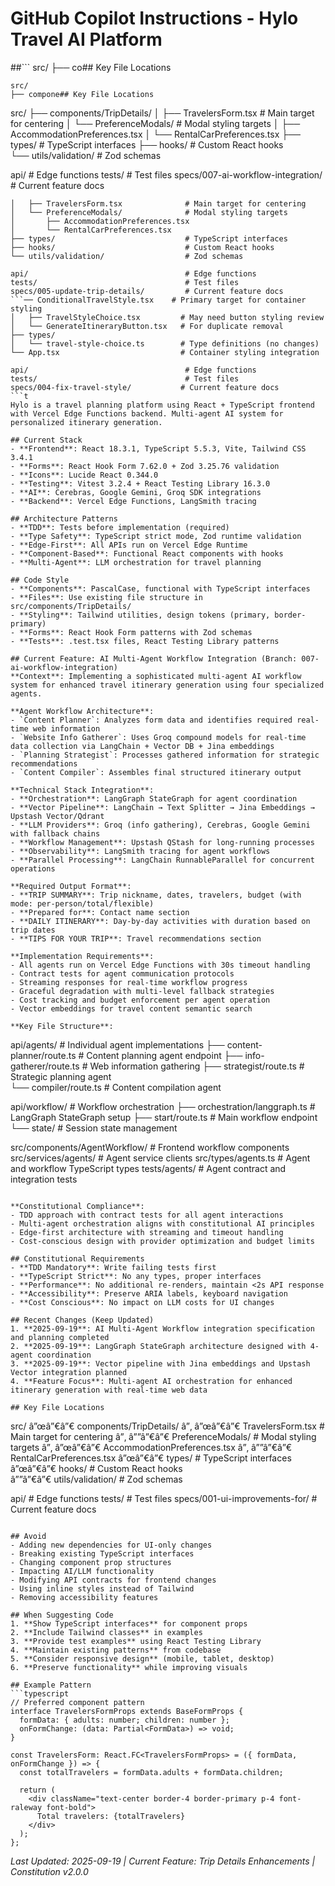 ﻿# GitHub Copilot Instructions - Hylo Travel AI Platform

##```
src/
├── co## Key File Locations
```
src/
├── compone## Key File Locations
```
src/
├── components/TripDetails/
│   ├── TravelersForm.tsx              # Main target for centering
│   └── PreferenceModals/              # Modal styling targets
│       ├── AccommodationPreferences.tsx
│       └── RentalCarPreferences.tsx
├── types/                             # TypeScript interfaces
├── hooks/                             # Custom React hooks  
└── utils/validation/                  # Zod schemas

api/                                   # Edge functions
tests/                                 # Test files
specs/007-ai-workflow-integration/     # Current feature docs
```
│   ├── TravelersForm.tsx              # Main target for centering
│   └── PreferenceModals/              # Modal styling targets
│       ├── AccommodationPreferences.tsx
│       └── RentalCarPreferences.tsx
├── types/                             # TypeScript interfaces
├── hooks/                             # Custom React hooks  
└── utils/validation/                  # Zod schemas

api/                                   # Edge functions
tests/                                 # Test files
specs/005-update-trip-details/         # Current feature docs
```── ConditionalTravelStyle.tsx    # Primary target for container styling
│   ├── TravelStyleChoice.tsx         # May need button styling review
│   └── GenerateItineraryButton.tsx   # For duplicate removal
├── types/
│   └── travel-style-choice.ts        # Type definitions (no changes)
└── App.tsx                           # Container styling integration

api/                                   # Edge functions
tests/                                 # Test files
specs/004-fix-travel-style/           # Current feature docs
```t
Hylo is a travel planning platform using React + TypeScript frontend with Vercel Edge Functions backend. Multi-agent AI system for personalized itinerary generation.

## Current Stack
- **Frontend**: React 18.3.1, TypeScript 5.5.3, Vite, Tailwind CSS 3.4.1
- **Forms**: React Hook Form 7.62.0 + Zod 3.25.76 validation
- **Icons**: Lucide React 0.344.0
- **Testing**: Vitest 3.2.4 + React Testing Library 16.3.0
- **AI**: Cerebras, Google Gemini, Groq SDK integrations
- **Backend**: Vercel Edge Functions, LangSmith tracing

## Architecture Patterns
- **TDD**: Tests before implementation (required)
- **Type Safety**: TypeScript strict mode, Zod runtime validation
- **Edge-First**: All APIs run on Vercel Edge Runtime  
- **Component-Based**: Functional React components with hooks
- **Multi-Agent**: LLM orchestration for travel planning

## Code Style
- **Components**: PascalCase, functional with TypeScript interfaces
- **Files**: Use existing file structure in src/components/TripDetails/
- **Styling**: Tailwind utilities, design tokens (primary, border-primary)
- **Forms**: React Hook Form patterns with Zod schemas
- **Tests**: .test.tsx files, React Testing Library patterns

## Current Feature: AI Multi-Agent Workflow Integration (Branch: 007-ai-workflow-integration)
**Context**: Implementing a sophisticated multi-agent AI workflow system for enhanced travel itinerary generation using four specialized agents.

**Agent Workflow Architecture**:
- `Content Planner`: Analyzes form data and identifies required real-time web information
- `Website Info Gatherer`: Uses Groq compound models for real-time data collection via LangChain + Vector DB + Jina embeddings
- `Planning Strategist`: Processes gathered information for strategic recommendations
- `Content Compiler`: Assembles final structured itinerary output

**Technical Stack Integration**:
- **Orchestration**: LangGraph StateGraph for agent coordination
- **Vector Pipeline**: LangChain → Text Splitter → Jina Embeddings → Upstash Vector/Qdrant
- **LLM Providers**: Groq (info gathering), Cerebras, Google Gemini with fallback chains
- **Workflow Management**: Upstash QStash for long-running processes
- **Observability**: LangSmith tracing for agent workflows
- **Parallel Processing**: LangChain RunnableParallel for concurrent operations

**Required Output Format**:
- **TRIP SUMMARY**: Trip nickname, dates, travelers, budget (with mode: per-person/total/flexible)
- **Prepared for**: Contact name section
- **DAILY ITINERARY**: Day-by-day activities with duration based on trip dates
- **TIPS FOR YOUR TRIP**: Travel recommendations section

**Implementation Requirements**:
- All agents run on Vercel Edge Functions with 30s timeout handling
- Contract tests for agent communication protocols
- Streaming responses for real-time workflow progress
- Graceful degradation with multi-level fallback strategies
- Cost tracking and budget enforcement per agent operation
- Vector embeddings for travel content semantic search

**Key File Structure**:
```
api/agents/                           # Individual agent implementations
├── content-planner/route.ts         # Content planning agent endpoint
├── info-gatherer/route.ts           # Web information gathering
├── strategist/route.ts              # Strategic planning agent  
└── compiler/route.ts                # Content compilation agent

api/workflow/                         # Workflow orchestration
├── orchestration/langgraph.ts       # LangGraph StateGraph setup
├── start/route.ts                   # Main workflow endpoint
└── state/                           # Session state management

src/components/AgentWorkflow/         # Frontend workflow components
src/services/agents/                  # Agent service clients
src/types/agents.ts                  # Agent and workflow TypeScript types
tests/agents/                        # Agent contract and integration tests
```

**Constitutional Compliance**:
- TDD approach with contract tests for all agent interactions
- Multi-agent orchestration aligns with constitutional AI principles
- Edge-first architecture with streaming and timeout handling
- Cost-conscious design with provider optimization and budget limits

## Constitutional Requirements
- **TDD Mandatory**: Write failing tests first
- **TypeScript Strict**: No any types, proper interfaces
- **Performance**: No additional re-renders, maintain <2s API response
- **Accessibility**: Preserve ARIA labels, keyboard navigation
- **Cost Conscious**: No impact on LLM costs for UI changes

## Recent Changes (Keep Updated)
1. **2025-09-19**: AI Multi-Agent Workflow integration specification and planning completed
2. **2025-09-19**: LangGraph StateGraph architecture designed with 4-agent coordination
3. **2025-09-19**: Vector pipeline with Jina embeddings and Upstash Vector integration planned
4. **Feature Focus**: Multi-agent AI orchestration for enhanced itinerary generation with real-time web data

## Key File Locations
```
src/
â”œâ”€â”€ components/TripDetails/
â”‚   â”œâ”€â”€ TravelersForm.tsx              # Main target for centering
â”‚   â””â”€â”€ PreferenceModals/              # Modal styling targets
â”‚       â”œâ”€â”€ AccommodationPreferences.tsx
â”‚       â””â”€â”€ RentalCarPreferences.tsx
â”œâ”€â”€ types/                             # TypeScript interfaces
â”œâ”€â”€ hooks/                             # Custom React hooks  
â””â”€â”€ utils/validation/                  # Zod schemas

api/                                   # Edge functions
tests/                                 # Test files
specs/001-ui-improvements-for/         # Current feature docs
```

## Avoid
- Adding new dependencies for UI-only changes
- Breaking existing TypeScript interfaces
- Changing component prop structures
- Impacting AI/LLM functionality
- Modifying API contracts for frontend changes
- Using inline styles instead of Tailwind
- Removing accessibility features

## When Suggesting Code
1. **Show TypeScript interfaces** for component props
2. **Include Tailwind classes** in examples  
3. **Provide test examples** using React Testing Library
4. **Maintain existing patterns** from codebase
5. **Consider responsive design** (mobile, tablet, desktop)
6. **Preserve functionality** while improving visuals

## Example Pattern
```typescript
// Preferred component pattern
interface TravelersFormProps extends BaseFormProps {
  formData: { adults: number; children: number };
  onFormChange: (data: Partial<FormData>) => void;
}

const TravelersForm: React.FC<TravelersFormProps> = ({ formData, onFormChange }) => {
  const totalTravelers = formData.adults + formData.children;
  
  return (
    <div className="text-center border-4 border-primary p-4 font-raleway font-bold">
      Total travelers: {totalTravelers}
    </div>
  );
};
```

*Last Updated: 2025-09-19 | Current Feature: Trip Details Enhancements | Constitution v2.0.0*

